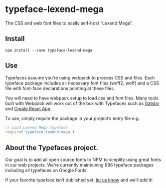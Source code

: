 
# typeface-lexend-mega

The CSS and web font files to easily self-host “Lexend Mega”.

## Install

`npm install --save typeface-lexend-mega`

## Use

Typefaces assume you’re using webpack to process CSS and files. Each typeface
package includes all necessary font files (woff2, woff) and a CSS file with
font-face declarations pointing at these files.

You will need to have webpack setup to load css and font files. Many tools built
with Webpack will work out of the box with Typefaces such as [Gatsby](https://github.com/gatsbyjs/gatsby)
and [Create React App](https://github.com/facebookincubator/create-react-app).

To use, simply require the package in your project’s entry file e.g.

```javascript
// Load Lexend Mega typeface
require('typeface-lexend-mega')
```

## About the Typefaces project.

Our goal is to add all open source fonts to NPM to simplify using great fonts in
our web projects. We’re currently maintaining 996 typeface packages
including all typefaces on Google Fonts.

If your favorite typeface isn’t published yet, [let us know](https://github.com/KyleAMathews/typefaces)
and we’ll add it!
